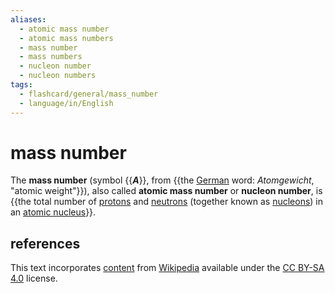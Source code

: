 ```yaml
---
aliases:
  - atomic mass number
  - atomic mass numbers
  - mass number
  - mass numbers
  - nucleon number
  - nucleon numbers
tags:
  - flashcard/general/mass_number
  - language/in/English
---
```


# mass number

The __mass number__ (symbol {{___A___}}, from {{the [German](German%20language.md) word: _Atomgewicht_, "atomic weight"}}), also called __atomic mass number__ or __nucleon number__, is {{the total number of [protons](proton.md) and [neutrons](neutron.md) (together known as [nucleons](nucleon.md)) in an [atomic nucleus](atomic%20nucleus.md)}}. <!--SR:!2024-10-10,60,310!2024-09-26,45,290!2024-09-25,45,290-->

## references

This text incorporates [content](https://en.wikipedia.org/wiki/mass_number) from [Wikipedia](Wikipedia.md) available under the [CC BY-SA 4.0](https://creativecommons.org/licenses/by-sa/4.0/) license.
